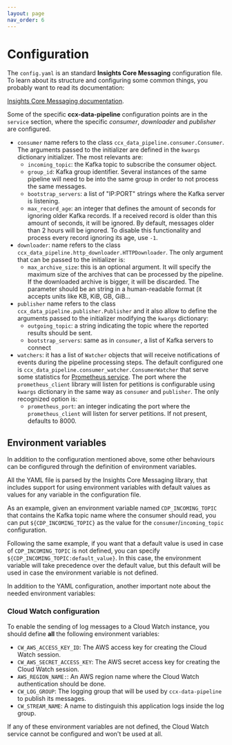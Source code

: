 ```yaml
---
layout: page
nav_order: 6
---
```

# Configuration

The `config.yaml` is an standard **Insights Core Messaging** configuration file.
To learn about its structure and configuring some common things, you probably
want to read its documentation:

[Insights Core Messaging
documentation](https://github.com/RedHatInsights/insights-core-messaging#example-configuration).

Some of the specific **ccx-data-pipeline** configuration points are in the
`service` section, where the specific _consumer_, _downloader_ and _publisher_
are configured.

- `consumer` name refers to the class `ccx_data_pipeline.consumer.Consumer`. The
  arguments passed to the initializer are defined in the `kwargs` dictionary
  initializer. The most relevants are:
  - `incoming_topic`: the Kafka topic to subscribe the consumer object.
  - `group_id`: Kafka group identifier. Several instances of the same pipeline
    will need to be into the same group in order to not process the same
    messages.
  - `bootstrap_servers`: a list of "IP:PORT" strings where the Kafka server is
    listening.
  - `max_record_age`: an integer that defines the amount of seconds for ignoring
    older Kafka records. If a received record is older than this amount of
    seconds, it will be ignored. By default, messages older than 2 hours will be
    ignored. To disable this functionality and process every record ignoring its
    age, use `-1`.
- `downloader`: name refers to the class
  `ccx_data_pipeline.http_downloader.HTTPDownloader`. The only argument that can
  be passed to the initializer is:
  - `max_archive_size`: this is an optional argument. It will specify the
    maximum size of the archives that can be processed by the pipeline. If the
    downloaded archive is bigger, it will be discarded. The parameter should be
    an string in a human-readable format (it accepts units like KB, KiB, GB,
    GiB...
- `publisher` name refers to the class `ccx_data_pipeline.publisher.Publisher`
  and it also allow to define the arguments passed to the initializer modifying
  the `kwargs` dictionary:
  - `outgoing_topic`: a string indicating the topic where the reported results
    should be sent.
  - `bootstrap_servers`: same as in `consumer`, a list of Kafka servers to
    connect
- `watchers`: it has a list of `Watcher` objects that will receive notifications
  of events during the
  pipeline processing steps. The default configured one is
  `ccx_data_pipeline.consumer_watcher.ConsumerWatcher` that serve some
  statistics for [Prometheus service](https://prometheus.io/). The port where
  the `prometheus_client` library will listen for petitions is configurable
  using `kwargs` dictionary in the same way as `consumer` and `publisher`. The
  only recognized option is:
  - `prometheus_port`: an integer indicating the port where the
    `prometheus_client` will listen for server petitions. If not present,
    defaults to 8000.

## Environment variables

In addition to the configuration mentioned above, some other behaviours can be
configured through the definition of environment variables.

All the YAML file is parsed by the Insights Core Messaging library, that
includes support for using environment variables with default values as values
for any variable in the configuration file.

As an example, given an environment variable named `CDP_INCOMING_TOPIC` that
contains the Kafka topic name where the consumer should read, you can put
`${CDP_INCOMING_TOPIC}` as the value for the `consumer`/`incoming_topic`
configuration.

Following the same example, if you want that a default value is used in case of
`CDP_INCOMING_TOPIC` is not defined, you can specify
`${CDP_INCOMING_TOPIC:default_value}`. In this case, the environment variable
will take precedence over the default value, but this default will be used in
case the environment variable is not defined.

In addition to the YAML configuration, another important note about the needed
environment variables:

### Cloud Watch configuration

To enable the sending of log messages to a Cloud Watch instance, you should
define **all** the following environment variables:

- `CW_AWS_ACCESS_KEY_ID`: The AWS access key for creating the Cloud Watch
  session.
- `CW_AWS_SECRET_ACCESS_KEY`: The AWS secret access key for creating the Cloud
  Watch session.
- `AWS_REGION_NAME:`: An AWS region name where the Cloud Watch authentication
  should be done.
- `CW_LOG_GROUP`: The logging group that will be used by `ccx-data-pipeline` to
  publish its messages.
- `CW_STREAM_NAME`: A name to distinguish this application logs inside the log
  group.

If any of these environment variables are not defined, the Cloud Watch service
cannot be configured and won't be used at all.
